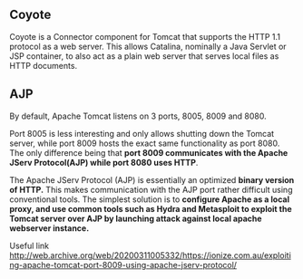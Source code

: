 ## Coyote

Coyote is a Connector component for Tomcat that supports the HTTP 1.1 protocol as a web server. This allows Catalina, nominally a Java Servlet or JSP container, to also act as a plain web server that serves local files as HTTP documents.

## AJP

By default, Apache Tomcat listens on 3 ports, 8005, 8009 and 8080.

Port 8005 is less interesting and only allows shutting down the Tomcat server, while port 8009 hosts the exact same functionality as port 8080. The only difference being that __port 8009 communicates with the Apache JServ Protocol(AJP) while port 8080 uses HTTP__.

The Apache JServ Protocol (AJP) is essentially an optimized __binary version of HTTP.__ This makes communication with the AJP port rather difficult using conventional tools. The simplest solution is to __configure Apache as a local proxy, and use common tools such as Hydra and Metasploit to exploit the Tomcat server over AJP by launching attack against local apache webserver instance.__

Useful link
http://web.archive.org/web/20200311005332/https://ionize.com.au/exploiting-apache-tomcat-port-8009-using-apache-jserv-protocol/